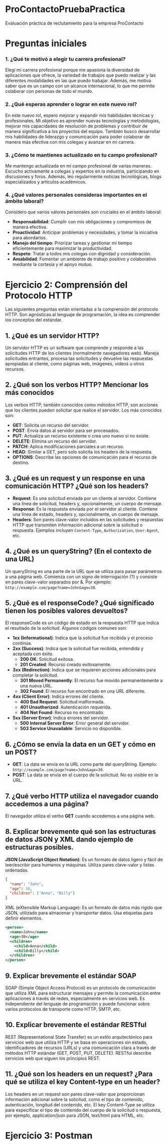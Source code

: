 # ProContactoPruebaPractica
Evaluación práctica de reclutamiento para la empresa ProContacto


# Preguntas iniciales

### 1. ¿Qué te motivó a elegir tu carrera profesional?

Elegí mi carrera profesional porque me apasiona la diversidad de aplicaciones que ofrece, la variedad de trabajos que puedo realizar y las diferentes modalidades en las que puedo trabajar. Además, me motiva saber que es un campo con un alcance internacional, lo que me permite colaborar con personas de todo el mundo.

### 2. ¿Qué esperas aprender o lograr en este nuevo rol?

En este nuevo rol, espero mejorar y expandir mis habilidades técnicas y profesionales. Mi objetivo es aprender nuevas tecnologías y metodologías, mejorar mis capacidades de resolución de problemas y contribuir de manera significativa a los proyectos del equipo. También busco desarrollar mis habilidades de liderazgo y comunicación para poder colaborar de manera más efectiva con mis colegas y avanzar en mi carrera.

### 3. ¿Cómo te mantienes actualizado en tu campo profesional?

Me mantengo actualizada en mi campo profesional de varias maneras. Escucho activamente a colegas y expertos en la industria, participando en discusiones y foros. Además, leo regularmente noticias tecnológicas, blogs especializados y artículos académicos.

### 4. ¿Qué valores personales consideras importantes en el ámbito laboral?

Considero que varios valores personales son cruciales en el ámbito laboral:
- **Responsabilidad**: Cumplir con mis obligaciones y compromisos de manera efectiva.
- **Proactividad**: Anticipar problemas y necesidades, y tomar la iniciativa para abordarlos.
- **Manejo del tiempo**: Priorizar tareas y gestionar mi tiempo eficientemente para maximizar la productividad.
- **Respeto**: Tratar a todos mis colegas con dignidad y consideración.
- **Amabilidad**: Fomentar un ambiente de trabajo positivo y colaborativo mediante la cortesía y el apoyo mutuo.

<!-- Agrega dos líneas en blanco entre las secciones -->

# Ejercicio 2: Comprensión del Protocolo HTTP

Las siguientes preguntas están orientadas a la comprensión del protocolo HTTP. Son agnósticas al lenguaje de programación, la idea es comprender los conceptos del estándar.

## 1. ¿Qué es un servidor HTTP?

Un servidor HTTP es un software que comprende y responde a las solicitudes HTTP de los clientes (normalmente navegadores web). Maneja solicitudes entrantes, procesa las solicitudes y devuelve las respuestas apropiadas al cliente, como páginas web, imágenes, videos u otros recursos.

## 2. ¿Qué son los verbos HTTP? Mencionar los más conocidos

Los verbos HTTP, también conocidos como métodos HTTP, son acciones que los clientes pueden solicitar que realice el servidor. Los más conocidos son:

- **GET**: Solicita un recurso del servidor.
- **POST**: Envía datos al servidor para ser procesados.
- **PUT**: Actualiza un recurso existente o crea uno nuevo si no existe.
- **DELETE**: Elimina un recurso del servidor.
- **PATCH**: Aplica modificaciones parciales a un recurso.
- **HEAD**: Similar a GET, pero solo solicita los headers de la respuesta.
- **OPTIONS**: Describe las opciones de comunicación para el recurso de destino.

## 3. ¿Qué es un request y un response en una comunicación HTTP? ¿Qué son los headers?

- **Request**: Es una solicitud enviada por un cliente al servidor. Contiene una línea de solicitud, headers y, opcionalmente, un cuerpo de mensaje.
- **Response**: Es la respuesta enviada por el servidor al cliente. Contiene una línea de estado, headers y, opcionalmente, un cuerpo de mensaje.
- **Headers**: Son pares clave-valor incluidos en las solicitudes y respuestas HTTP que transmiten información adicional sobre la solicitud o respuesta. Ejemplos incluyen `Content-Type`, `Authorization`, `User-Agent`, etc.

## 4. ¿Qué es un queryString? (En el contexto de una URL)

Un queryString es una parte de la URL que se utiliza para pasar parámetros a una página web. Comienza con un signo de interrogación (?) y consiste en pares clave-valor separados por &. Por ejemplo: `http://example.com/page?name=John&age=30`.

## 5. ¿Qué es el responseCode? ¿Qué significado tienen los posibles valores devueltos?

El responseCode es un código de estado en la respuesta HTTP que indica el resultado de la solicitud. Algunos códigos comunes son:

- **1xx (Informational)**: Indica que la solicitud fue recibida y el proceso continúa.
- **2xx (Success)**: Indica que la solicitud fue recibida, entendida y aceptada con éxito.
  - **200 OK**: Solicitud exitosa.
  - **201 Created**: Recurso creado exitosamente.
- **3xx (Redirection)**: Indica que se requieren acciones adicionales para completar la solicitud.
  - **301 Moved Permanently**: El recurso fue movido permanentemente a una nueva URL.
  - **302 Found**: El recurso fue encontrado en una URL diferente.
- **4xx (Client Error)**: Indica errores del cliente.
  - **400 Bad Request**: Solicitud malformada.
  - **401 Unauthorized**: Autenticación requerida.
  - **404 Not Found**: Recurso no encontrado.
- **5xx (Server Error)**: Indica errores del servidor.
  - **500 Internal Server Error**: Error general del servidor.
  - **503 Service Unavailable**: Servicio no disponible.

## 6. ¿Cómo se envía la data en un GET y cómo en un POST?

- **GET**: La data se envía en la URL como parte del queryString. Ejemplo: `http://example.com/page?name=John&age=30`.
- **POST**: La data se envía en el cuerpo de la solicitud. No es visible en la URL.

## 7. ¿Qué verbo HTTP utiliza el navegador cuando accedemos a una página?

El navegador utiliza el verbo **GET** cuando accedemos a una página web.

## 8. Explicar brevemente qué son las estructuras de datos JSON y XML dando ejemplo de estructuras posibles.

**JSON (JavaScript Object Notation)**: Es un formato de datos ligero y fácil de leer/escribir para humanos y máquinas. Utiliza pares clave-valor y listas ordenadas.
```json
{
  "name": "John",
  "age": 30,
  "children": ["Anna", "Billy"]
}
```

XML (eXtensible Markup Language): Es un formato de datos más rígido que JSON, utilizado para almacenar y transportar datos. Usa etiquetas para definir elementos.

```xml
<person>
  <name>John</name>
  <age>30</age>
  <children>
    <child>Anna</child>
    <child>Billy</child>
  </children>
</person>
```


## 9. Explicar brevemente el estándar SOAP
SOAP (Simple Object Access Protocol) es un protocolo de comunicación que utiliza XML para estructurar mensajes y permite la comunicación entre aplicaciones a través de redes, especialmente en servicios web. Es independiente del lenguaje de programación y puede funcionar sobre varios protocolos de transporte como HTTP, SMTP, etc.

## 10. Explicar brevemente el estándar RESTful
REST (Representational State Transfer) es un estilo arquitectónico para servicios web que utiliza HTTP y se basa en operaciones sin estado, identificadores de recursos (URLs) y una comunicación clara a través de métodos HTTP estándar (GET, POST, PUT, DELETE). RESTful describe servicios web que siguen los principios REST.

## 11. ¿Qué son los headers en un request? ¿Para qué se utiliza el key Content-type en un header?
Los headers en un request son pares clave-valor que proporcionan información adicional sobre la solicitud, como el tipo de contenido, autenticación, longitud del contenido, etc. El key Content-Type se utiliza para especificar el tipo de contenido del cuerpo de la solicitud o respuesta, por ejemplo, application/json para JSON, text/html para HTML, etc.



<!-- Agrega dos líneas en blanco entre las secciones -->

# Ejercicio 3: Postman

